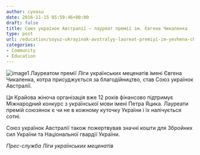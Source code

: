 ```yaml
---
author: cyoasu
date: 2016-11-15 05:59:46+00:00
draft: false
title: Cоюз українок Австралії – лауреат премії ім. Євгена Чикаленка
type: post
url: /education/soyuz-ukrayinok-avstralyy-laureat-premiyi-im-yevhena-chykalenka/
categories:
- Community
- Education
---
```


![image1](http://www.ozeukes.com/wp-content/uploads/2016/11/image1.jpeg)
Лауреатом премії Ліги українських меценатів імені Євгена Чикаленка, котра присуджується за благодійництво, став Союз українок Австралії.

Ця Крайова жіноча організація вже 12 років фінансово підтримує Міжнародний конкурс з української мови імені Петра Яцика. Лауреати премій союзянок є чи не в кожному куточку України і їх налічується сотні.

Союз українок Австралії також пожертвував значні кошти для Збройних сил України та Національної гвардії України.

_Прес-служба Ліги українських меценатів_
